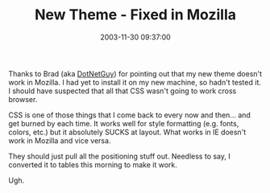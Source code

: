 ﻿---
layout: post
title: "New Theme - Fixed in Mozilla"
comments: false
date: 2003-11-30 09:37:00
updated: 2004-05-01 15:59:00
categories:
 - Technology
subtext-id: 10c76035-76e9-4217-9236-721eb47c2283
alias: /blog/New-Theme---Fixed-in-Mozilla.aspx
---


Thanks to Brad (aka [DotNetGuy](http://dotnetguy.techieswithcats.com/)) for pointing out that my new theme doesn't work in Mozilla. I had yet to install it on my new machine, so hadn't tested it. I should have suspected that all that CSS wasn't going to work cross browser.

CSS is one of those things that I come back to every now and then... and get burned by each time. It works well for style formatting (e.g. fonts, colors, etc.) but it absolutely SUCKS at layout. What works in IE doesn't work in Mozilla and vice versa.

They should just pull all the positioning stuff out. Needless to say, I converted it to tables this morning to make it work.

Ugh.
